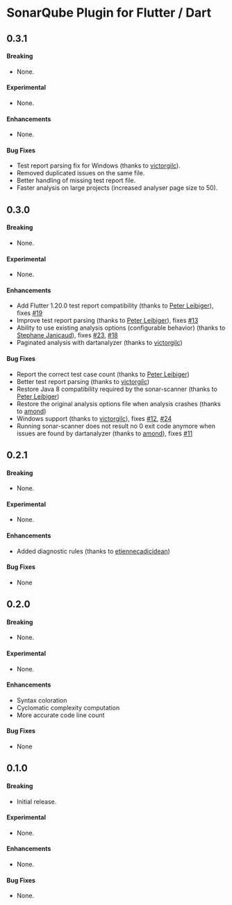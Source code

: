 # SonarQube Plugin for Flutter / Dart

## 0.3.1

#### Breaking

- None.

#### Experimental

- None.

#### Enhancements

- None.

#### Bug Fixes

- Test report parsing fix for Windows (thanks to [victorgilc](https://github.com/victorgilc)).
- Removed duplicated issues on the same file.
- Better handling of missing test report file.
- Faster analysis on large projects (increased analyser page size to 50).

## 0.3.0

#### Breaking

- None.

#### Experimental

- None.

#### Enhancements

- Add Flutter 1.20.0 test report compatibility (thanks to [Peter Leibiger](https://github.com/kuhnroyal)), fixes [#19](https://github.com/insideapp-oss/sonar-flutter/issues/19)
- Improve test report parsing (thanks to [Peter Leibiger](https://github.com/kuhnroyal)), fixes [#13](https://github.com/insideapp-oss/sonar-flutter/issues/13)
- Ability to use existing analysis options (configurable behavior) (thanks to [Stephane Janicaud](https://github.com/stephanecodes])), fixes [#23](https://github.com/insideapp-oss/sonar-flutter/issues/23), [#18](https://github.com/insideapp-oss/sonar-flutter/issues/18)
- Paginated analysis with dartanalyzer (thanks to [victorgilc](https://github.com/victorgilc))

#### Bug Fixes

- Report the correct test case count (thanks to [Peter Leibiger](https://github.com/kuhnroyal))
- Better test report parsing (thanks to [victorgilc](https://github.com/victorgilc))
- Restore Java 8 compatibility required by the sonar-scanner (thanks to [Peter Leibiger](https://github.com/kuhnroyal))
- Restore the original analysis options file when analysis crashes (thanks to [amond](https://github.com/amondnet))
- Windows support (thanks to [victorgilc](https://github.com/victorgilc)), fixes [#12](https://github.com/insideapp-oss/sonar-flutter/issues/12), [#24](https://github.com/insideapp-oss/sonar-flutter/issues/24)
- Running sonar-scanner does not result no 0 exit code anymore when issues are found by dartanalyzer (thanks to [amond](https://github.com/amondnet)), fixes [#11](https://github.com/insideapp-oss/sonar-flutter/issues/11)

## 0.2.1

#### Breaking

- None.

#### Experimental

- None.

#### Enhancements

- Added diagnostic rules (thanks to [etiennecadicidean](https://github.com/etiennecadicidean))

#### Bug Fixes

- None

## 0.2.0

#### Breaking

- None.

#### Experimental

- None.

#### Enhancements

- Syntax coloration
- Cyclomatic complexity computation
- More accurate code line count 

#### Bug Fixes

- None

## 0.1.0

#### Breaking

- Initial release.

#### Experimental

- None.

#### Enhancements

- None.

#### Bug Fixes

- None.
